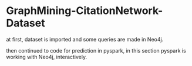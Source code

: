 # GraphMining-CitationNetwork-Dataset
at first, dataset is imported and some queries are made in Neo4j. 

then continued to code for prediction in pyspark, in this section pyspark is working with Neo4j, interactively. 
